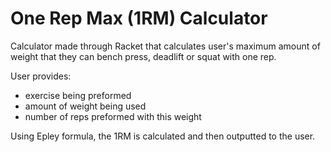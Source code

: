 # One Rep Max (1RM) Calculator

Calculator made through Racket that calculates user's maximum amount of weight that they can bench press, deadlift or squat with one rep.

User provides:
- exercise being preformed
- amount of weight being used
- number of reps preformed with this weight

Using Epley formula, the 1RM is calculated and then outputted to the user.
